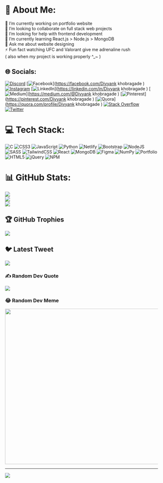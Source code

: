 # 💫 About Me:
🔭 I’m currently working on portfolio website<br>👯 I’m looking to collaborate on full stack web projects<br>🤝 I’m looking for help with frontend development <br>🌱 I’m currently learning React.js > Node.js > MongoDB<br>💬 Ask me about website designing <br>⚡ Fun fact  watching UFC and Valorant give me adrenaline rush<br>( also when my project is working properly ^_~ )


## 🌐 Socials:
[![Discord](https://img.shields.io/badge/Discord-%237289DA.svg?logo=discord&logoColor=white)](https://discord.gg/530800632177623048) [![Facebook](https://img.shields.io/badge/Facebook-%231877F2.svg?logo=Facebook&logoColor=white)](https://facebook.com/Divyank khobragade ) [![Instagram](https://img.shields.io/badge/Instagram-%23E4405F.svg?logo=Instagram&logoColor=white)](https://instagram.com/tf_divyank) [![LinkedIn](https://img.shields.io/badge/LinkedIn-%230077B5.svg?logo=linkedin&logoColor=white)](https://linkedin.com/in/Divyank khobragade ) [![Medium](https://img.shields.io/badge/Medium-12100E?logo=medium&logoColor=white)](https://medium.com/@Divyank khobragade ) [![Pinterest](https://img.shields.io/badge/Pinterest-%23E60023.svg?logo=Pinterest&logoColor=white)](https://pinterest.com/Divyank khobragade ) [![Quora](https://img.shields.io/badge/Quora-%23B92B27.svg?logo=Quora&logoColor=white)](https://quora.com/profile/Divyank khobragade ) [![Stack Overflow](https://img.shields.io/badge/-Stackoverflow-FE7A16?logo=stack-overflow&logoColor=white)](https://stackoverflow.com/users/Divyank) [![Twitter](https://img.shields.io/badge/Twitter-%231DA1F2.svg?logo=Twitter&logoColor=white)](https://twitter.com/almostgod) 

# 💻 Tech Stack:
![C](https://img.shields.io/badge/c-%2300599C.svg?style=flat-square&logo=c&logoColor=white) ![CSS3](https://img.shields.io/badge/css3-%231572B6.svg?style=flat-square&logo=css3&logoColor=white) ![JavaScript](https://img.shields.io/badge/javascript-%23323330.svg?style=flat-square&logo=javascript&logoColor=%23F7DF1E) ![Python](https://img.shields.io/badge/python-3670A0?style=flat-square&logo=python&logoColor=ffdd54) ![Netlify](https://img.shields.io/badge/netlify-%23000000.svg?style=flat-square&logo=netlify&logoColor=#00C7B7) ![Bootstrap](https://img.shields.io/badge/bootstrap-%23563D7C.svg?style=flat-square&logo=bootstrap&logoColor=white) ![NodeJS](https://img.shields.io/badge/node.js-6DA55F?style=flat-square&logo=node.js&logoColor=white) ![SASS](https://img.shields.io/badge/SASS-hotpink.svg?style=flat-square&logo=SASS&logoColor=white) ![TailwindCSS](https://img.shields.io/badge/tailwindcss-%2338B2AC.svg?style=flat-square&logo=tailwind-css&logoColor=white) ![React](https://img.shields.io/badge/react-%2320232a.svg?style=flat-square&logo=react&logoColor=%2361DAFB) ![MongoDB](https://img.shields.io/badge/MongoDB-%234ea94b.svg?style=flat-square&logo=mongodb&logoColor=white) 	![Figma](https://img.shields.io/badge/figma-%23F24E1E.svg?style=flat-square&logo=figma&logoColor=white) ![NumPy](https://img.shields.io/badge/numpy-%23013243.svg?style=flat-square&logo=numpy&logoColor=white) ![Portfolio](https://img.shields.io/badge/Portfolio-%23000000.svg?style=flat-square&logo=firefox&logoColor=#FF7139) ![HTML5](https://img.shields.io/badge/html5-%23E34F26.svg?style=flat-square&logo=html5&logoColor=white) ![jQuery](https://img.shields.io/badge/jquery-%230769AD.svg?style=flat-square&logo=jquery&logoColor=white) ![NPM](https://img.shields.io/badge/NPM-%23000000.svg?style=flat-square&logo=npm&logoColor=white)
# 📊 GitHub Stats:
![](https://github-readme-stats.vercel.app/api?username=divyankk14&theme=midnight-purple&hide_border=false&include_all_commits=true&count_private=true)<br/>
![](https://github-readme-streak-stats.herokuapp.com/?user=divyankk14&theme=midnight-purple&hide_border=false)<br/>
![](https://github-readme-stats.vercel.app/api/top-langs/?username=divyankk14&theme=midnight-purple&hide_border=false&include_all_commits=true&count_private=true&layout=compact)

## 🏆 GitHub Trophies
![](https://github-profile-trophy.vercel.app/?username=divyankk14&theme=juicyfresh&no-frame=false&no-bg=false&margin-w=4)

## 🐦 Latest Tweet
[![](https://gtce.itsvg.in/api?username=almostgod)](https://github.com/VishwaGauravIn/github-twitter-card-embed)

### ✍️ Random Dev Quote
![](https://quotes-github-readme.vercel.app/api?type=horizontal&theme=merko)

### 😂 Random Dev Meme
<img src="https://random-memer.herokuapp.com/" width="512px"/>

---
[![](https://visitcount.itsvg.in/api?id=divyankk14&icon=7&color=5)](https://visitcount.itsvg.in)

<!-- Proudly created with GPRM ( https://gprm.itsvg.in ) -->